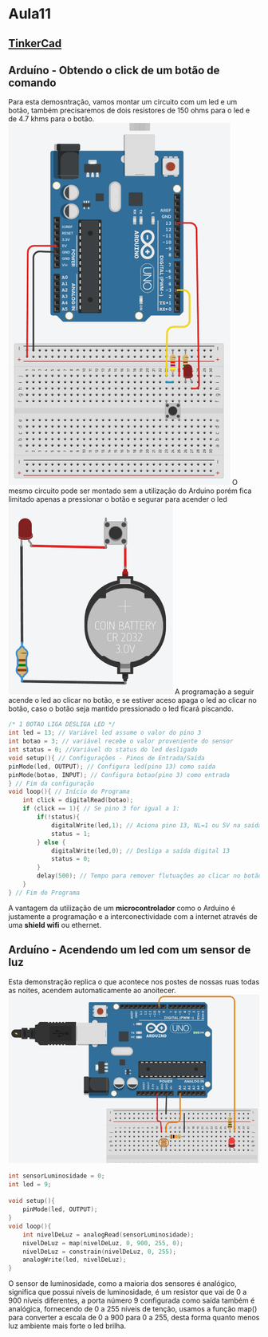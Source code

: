 # Aula11
## [TinkerCad](https://www.tinkercad.com/)

## Arduíno - Obtendo o click de um botão de comando
Para esta demosntração, vamos montar um circuito com um led e um botão, também precisaremos de dois resistores de 150 ohms para o led e de 4.7 khms para o botão.
<br>![Circuito 01](./circuito1.png)
O mesmo circuito pode ser montado sem a utilização do Arduino porém fica limitado apenas a pressionar o botão e segurar para acender o led
<br>![Circuito 00](./circuito0.png)
A programação a seguir acende o led ao clicar no botão, e se estiver aceso apaga o led ao clicar no botão, caso o botão seja mantido pressionado o led ficará piscando.
```c
/* 1 BOTAO LIGA DESLIGA LED */
int led = 13; // Variável led assume o valor do pino 3
int botao = 3; // variável recebe o valor proveniente do sensor
int status = 0; //Variável do status do led desligado
void setup(){ // Configurações - Pinos de Entrada/Saída
pinMode(led, OUTPUT); // Configura led(pino 13) como saída
pinMode(botao, INPUT); // Configura botao(pino 3) como entrada
} // Fim da configuração
void loop(){ // Início do Programa
	int click = digitalRead(botao);
	if (click == 1){ // Se pino 3 for igual a 1:
		if(!status){
			digitalWrite(led,1); // Aciona pino 13, NL=1 ou 5V na saída 13
			status = 1;
		} else { 
			digitalWrite(led,0); // Desliga a saída digital 13
			status = 0;
		}
		delay(500); // Tempo para remover flutuações ao clicar no botão
	}
} // Fim do Programa
```
A vantagem da utilização de um **microcontrolador** como o Arduino é justamente a programação e a interconectividade com a internet através de uma **shield wifi** ou ethernet.

## Arduíno - Acendendo um led com um sensor de luz
Esta demonstração replica o que acontece nos postes de nossas ruas todas as noites, acendem automaticamente ao anoitecer.
<br>![Circuito 02](./circuito2.png)
```c
int sensorLuminosidade = 0;
int led = 9;

void setup(){
	pinMode(led, OUTPUT);
}
void loop(){
	int nivelDeLuz = analogRead(sensorLuminosidade);
	nivelDeLuz = map(nivelDeLuz, 0, 900, 255, 0);
	nivelDeLuz = constrain(nivelDeLuz, 0, 255);
	analogWrite(led, nivelDeLuz);
}
```
O sensor de luminosidade, como a maioria dos sensores é analógico, significa que possui níveis de luminosidade, é um resistor que vai de 0 a 900 níveis diferentes, a porta número 9 configurada como saída também é analógica, fornecendo de 0 a 255 níveis de tenção, usamos a função map() para converter a escala de 0 a 900 para 0 a 255, desta forma quanto menos luz ambiente mais forte o led brilha.